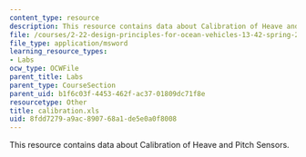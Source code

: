 ```yaml
---
content_type: resource
description: This resource contains data about Calibration of Heave and Pitch Sensors.
file: /courses/2-22-design-principles-for-ocean-vehicles-13-42-spring-2005/8fdd7279a9ac890768a1de5e0a0f8008_calibration.xls
file_type: application/msword
learning_resource_types:
- Labs
ocw_type: OCWFile
parent_title: Labs
parent_type: CourseSection
parent_uid: b1f6c03f-4453-462f-ac37-01809dc71f8e
resourcetype: Other
title: calibration.xls
uid: 8fdd7279-a9ac-8907-68a1-de5e0a0f8008
---
```

This resource contains data about Calibration of Heave and Pitch Sensors.

